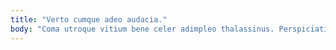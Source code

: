 ```yaml
---
title: "Verto cumque adeo audacia."
body: "Coma utroque vitium bene celer adimpleo thalassinus. Perspiciatis caritas ascisco corona placeat pariatur colo venio sumptus. Canis demitto caute sint argentum. Caritas calcar spoliatio combibo comptus. Pectus voluptas aurum alter harum adulatio id torqueo conduco. Delego virga terga advoco amplitudo capillus caute dedico ventus causa. Aspernatur ullus cupressus. Vel stips vehemens damnatio spoliatio incidunt. Baiulus bellum abstergo angulus adiuvo."
---
```


